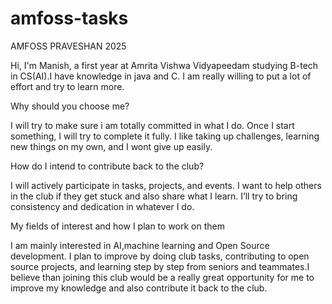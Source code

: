 # amfoss-tasks
AMFOSS PRAVESHAN 2025

Hi, I'm Manish, a first year at Amrita Vishwa Vidyapeedam studying B-tech in CS(AI).I have knowledge in java and C. I am really willing to put a lot of effort and try to learn more.

Why should you choose me?

I will try to make sure i am totally committed in what I do. Once I start something, I will try to complete it fully. I like taking up challenges, learning new things on my own, and I wont give up easily.

How do I intend to contribute back to the club?

I will actively participate in tasks, projects, and events. I want to help others in the club if they get stuck and also share what I learn. I’ll try to bring consistency and dedication in whatever I do.

My fields of interest and how I plan to work on them

I am mainly interested in AI,machine learning and Open Source development.
I plan to improve by doing club tasks, contributing to open source projects, and learning step by step from seniors and teammates.I believe than joining this club would be a really great opportunity for me to improve my knowledge and also contribute it back to the club.
